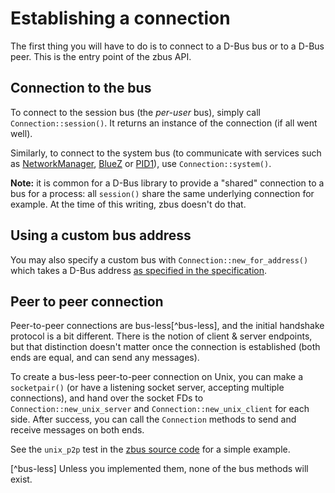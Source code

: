 # Establishing a connection

The first thing you will have to do is to connect to a D-Bus bus or to a D-Bus peer. This is the
entry point of the zbus API.

## Connection to the bus

To connect to the session bus (the *per-user* bus), simply call `Connection::session()`. It
returns an instance of the connection (if all went well).

Similarly, to connect to the system bus (to communicate with services such as [NetworkManager],
[BlueZ] or [PID1]), use `Connection::system()`.

**Note:** it is common for a D-Bus library to provide a "shared" connection to a bus for a process:
all `session()` share the same underlying connection for example. At the time of this writing,
zbus doesn't do that.

## Using a custom bus address

You may also specify a custom bus with `Connection::new_for_address()` which takes a D-Bus address
[as specified in the
specification](https://dbus.freedesktop.org/doc/dbus-specification.html#addresses).

## Peer to peer connection

Peer-to-peer connections are bus-less[^bus-less], and the initial handshake protocol is a bit
different. There is the notion of client & server endpoints, but that distinction doesn't matter
once the connection is established (both ends are equal, and can send any messages).

To create a bus-less peer-to-peer connection on Unix, you can make a `socketpair()` (or have a
listening socket server, accepting multiple connections), and hand over the socket FDs to
`Connection::new_unix_server` and `Connection::new_unix_client` for each side. After success, you
can call the `Connection` methods to send and receive messages on both ends.

See the `unix_p2p` test in the [zbus source code] for a simple example.

[NetworkManager]: https://developer.gnome.org/NetworkManager/stable/spec.html
[BlueZ]: https://git.kernel.org/pub/scm/bluetooth/bluez.git/tree/doc
[PID1]: https://www.freedesktop.org/wiki/Software/systemd/dbus/
[zbus source code]: https://gitlab.freedesktop.org/dbus/zbus/-/blob/main/zbus/src/connection.rs

[^bus-less] Unless you implemented them, none of the bus methods will exist.
